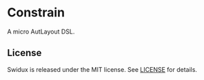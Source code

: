 # Constrain

A micro AutLayout DSL.

## License

Swidux is released under the MIT license. See [LICENSE](LICENSE) for details.
